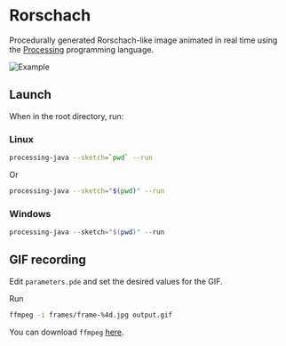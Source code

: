 # Rorschach

Procedurally generated Rorschach-like image animated in real time using the [Processing](https://processing.org/) programming language.

![Example](output.gif)

## Launch

When in the root directory, run:

### Linux

```bash
processing-java --sketch=`pwd` --run
```

Or

```bash
processing-java --sketch="$(pwd)" --run
```

### Windows

```powershell
processing-java --sketch="$(pwd)" --run
```

## GIF recording

Edit `parameters.pde` and set the desired values for the GIF.

Run
```bash
ffmpeg -i frames/frame-%4d.jpg output.gif
```

You can download `ffmpeg` [here](https://ffmpeg.org/).

